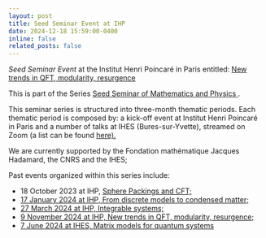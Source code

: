 ```yaml
---
layout: post
title: Seed Seminar Event at IHP
date: 2024-12-18 15:59:00-0400
inline: false
related_posts: false
---
```


<i>Seed Seminar Event</i> at the  Institut Henri Poincaré in Paris entitled: <a href="https://seedseminar.apps.math.cnrs.fr/" target="_blank">New trends in QFT, modularity, resurgence</a><br/>

This is part of the Series <a href="https://seedseminar.apps.math.cnrs.fr/" target="_blank"> Seed Seminar of Mathematics and Physics </a>.

This seminar series is structured into three-month thematic periods. Each thematic period is composed by: a kick-off event at Institut Henri Poincaré in Paris and a number of talks at IHES (Bures-sur-Yvette), streamed on Zoom (a list can be found <a href="https://seedseminar.apps.math.cnrs.fr/talks/" target="_blank"> here). </a><br/>

We are currently supported by the Fondation mathématique Jacques Hadamard, the CNRS and the IHES; 

Past events organized within this series include:

- 18 October 2023 at IHP,  <a href="https://indico.math.cnrs.fr/event/10547/" target="_blank"> Sphere Packings and CFT;
- 17 January 2024 at IHP, <a href="https://indico.math.cnrs.fr/event/11013/" target="_blank"> From discrete models to condensed matter;
- 27 March 2024 at IHP, <a href="https://indico.math.cnrs.fr/event/11734/" target="_blank">  Integrable systems;
- 9 November 2024 at IHP, <a href="https://indico.math.cnrs.fr/event/13003/" target="_blank"> New trends in QFT, modularity, resurgence;
- 7 June 2024 at IHES, <a href="https://indico.math.cnrs.fr/event/12052/" target="_blank"> Matrix models for quantum systems

